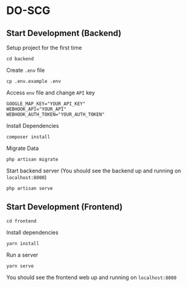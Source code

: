 # DO-SCG

## Start Development (Backend)

Setup project for the first time
```
cd backend
```
Create `.env` file
```
cp .env.example .env
```
Access `env` file and change `API` key
```
GOOGLE_MAP_KEY="YOUR_API_KEY"
WEBHOOK_API="YOUR_API"
WEBHOOK_AUTH_TOKEN="YOUR_AUTH_TOKEN"
```
Install Dependencies
```
composer install
```
Migrate Data
```
php artisan migrate
```
Start backend server (You should see the backend up and running on  `localhost:8000`)
```
php artisan serve
```

## Start Development (Frontend)

```
cd frontend
```
Install dependencies
```
yarn install
```
Run a server
```
yarn serve
```
You should see the frontend web up and running on `localhost:8080`
